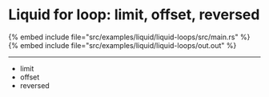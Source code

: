 # Liquid for loop: limit, offset, reversed

{% embed include file="src/examples/liquid/liquid-loops/src/main.rs" %}
{% embed include file="src/examples/liquid/liquid-loops/out.out" %}

---

* limit
* offset
* reversed


